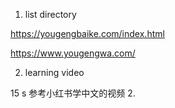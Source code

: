 1. list  directory

https://yougengbaike.com/index.html

https://www.yougengwa.com/


2.  learning video

15 s
 参考小红书学中文的视频
2.  

